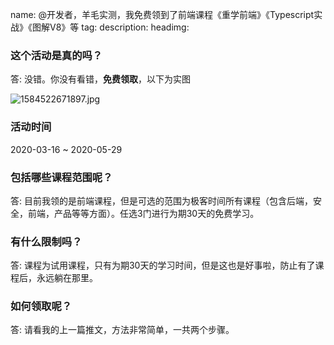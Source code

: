 name: @开发者，羊毛实测，我免费领到了前端课程《重学前端》《Typescript实战》《图解V8》等
tag: 
description: 
headimg: 

### 这个活动是真的吗？

答: 没错。你没有看错，**免费领取**，以下为实图

![1584522671897.jpg](https://s3.qiufengh.com/blog/1584522671897.jpg)


### 活动时间

2020-03-16 ~ 2020-05-29

### 包括哪些课程范围呢？

答: 目前我领的是前端课程，但是可选的范围为极客时间所有课程（包含后端，安全，前端，产品等等方面）。任选3门进行为期30天的免费学习。


### 有什么限制吗？

答: 课程为试用课程，只有为期30天的学习时间，但是这也是好事啦，防止有了课程后，永远躺在那里。


### 如何领取呢？

答: 请看我的上一篇推文，方法非常简单，一共两个步骤。​



